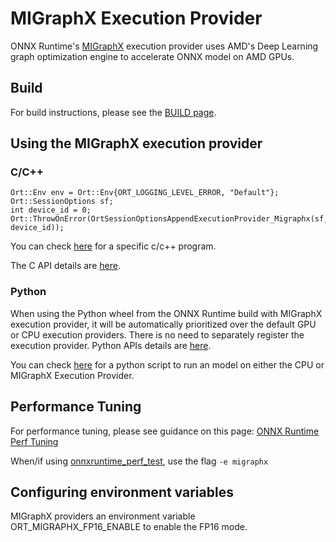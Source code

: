 # MIGraphX Execution Provider

ONNX Runtime's [MIGraphX](https://github.com/ROCmSoftwarePlatform/AMDMIGraphX/) execution provider uses AMD's Deep Learning graph optimization engine to accelerate ONNX model on AMD GPUs. 

## Build
For build instructions, please see the [BUILD page](../../BUILD.md#AMD-MIGraphX). 

## Using the MIGraphX execution provider
### C/C++
```
Ort::Env env = Ort::Env{ORT_LOGGING_LEVEL_ERROR, "Default"};
Ort::SessionOptions sf;
int device_id = 0;
Ort::ThrowOnError(OrtSessionOptionsAppendExecutionProvider_Migraphx(sf, device_id));
```
You can check [here](https://github.com/scxiao/ort_test/tree/master/char_rnn) for a specific c/c++ program.

The C API details are [here](../C_API.md#c-api).

### Python
When using the Python wheel from the ONNX Runtime build with MIGraphX execution provider, it will be automatically
prioritized over the default GPU or CPU execution providers. There is no need to separately register the execution
provider. Python APIs details are [here](../python/api_summary.rst#api-summary).

You can check [here](https://github.com/scxiao/ort_test/tree/master/python/run_onnx) for a python script to run an
model on either the CPU or MIGraphX Execution Provider.

## Performance Tuning
For performance tuning, please see guidance on this page: [ONNX Runtime Perf Tuning](../ONNX_Runtime_Perf_Tuning.md)

When/if using [onnxruntime_perf_test](../../onnxruntime/test/perftest#onnxruntime-performance-test), use the flag `-e migraphx` 

## Configuring environment variables
MIGraphX providers an environment variable ORT_MIGRAPHX_FP16_ENABLE to enable the FP16 mode.

